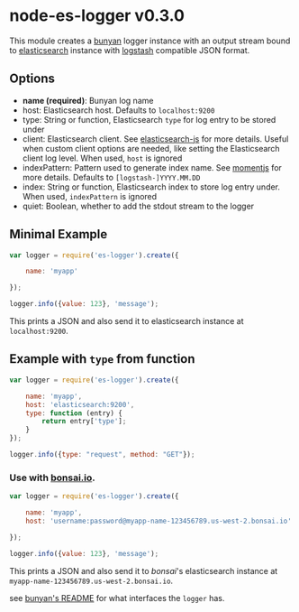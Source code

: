 # node-es-logger v0.3.0

This module creates a [bunyan](https://github.com/trentm/node-bunyan) logger instance with an output stream bound to [elasticsearch](https://github.com/elasticsearch/elasticsearch) instance with [logstash](https://github.com/elasticsearch/logstash) compatible JSON format.

## Options
* **name (required)**: Bunyan log name
* host: Elasticsearch host. Defaults to `localhost:9200`
* type: String or function, Elasticsearch `type` for log entry to be stored under
* client: Elasticsearch client. See [elasticsearch-js](https://github.com/elastic/elasticsearch-js) for more details. Useful when custom client options are needed, like setting the Elasticsearch client log level. When used, `host` is ignored
* indexPattern: Pattern used to generate index name. See [momentjs](http://momentjs.com/docs/#/displaying/) for more details. Defaults to `[logstash-]YYYY.MM.DD`
* index: String or function, Elasticsearch index to store log entry under. When used, `indexPattern` is ignored
* quiet: Boolean, whether to add the stdout stream to the logger
 

## Minimal Example

```js
var logger = require('es-logger').create({

    name: 'myapp'

});

logger.info({value: 123}, 'message');
```

This prints a JSON and also send it to elasticsearch instance at `localhost:9200`.


## Example with `type` from function

```js
var logger = require('es-logger').create({

    name: 'myapp',
    host: 'elasticsearch:9200',
    type: function (entry) {
        return entry['type'];
    }
});

logger.info({type: "request", method: "GET"});
```


### Use with [bonsai.io](https://bonsai.io/).

```js
var logger = require('es-logger').create({

    name: 'myapp',
    host: 'username:password@myapp-name-123456789.us-west-2.bonsai.io'

});

logger.info({value: 123}, 'message');
```

This prints a JSON and also send it to *bonsai*'s elasticsearch instance at `myapp-name-123456789.us-west-2.bonsai.io`.


see [bunyan's README](https://github.com/trentm/node-bunyan#log-method-api) for what interfaces the `logger` has.

